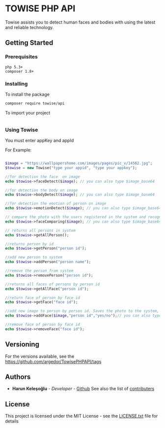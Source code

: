 
# TOWISE PHP API
Towise assists you to detect human faces and bodies with using the latest and reliable technology.

## Getting Started
### Prerequisites 
```
php 5.3+
composer 1.8+
```
### Installing
To install the package

```sh
composer require towise/api
```
To import your project
```php

```
### Using Towise
You must enter appKey and appId

For Example:
```php

$image = "https://wallpapershome.com/images/pages/pic_v/14562.jpg";
$towise = new Towise("type your appid", "type your appkey");

//for detection the face  on image
echo $towise->faceDetect($image); // you can also type $image_base64

//for detection the body on image
echo $towise->bodyDetect($image); // you can also type $image_base64

//for detection the emotion of person on image
echo $towise->emotionDetect($image); // you can also type $image_base64

// compare the photo with the users registered in the system and recognize the face
echo $towise->faceComparing($image); // you can also type $image_base64

// returns all persons in system
echo $towise->getAllPerson();

//returns person by id
echo $towise->getPerson("person id");

//add new person to system
echo $towise->addPerson("person name");

//remove the person from system
echo $towise->removePerson("person id");

//returns all faces of persons by person id
echo $towise->getAllFace("person id");

//return face of person by face id
echo $towise->getFace("face id");

//add new image to person by person id. Saves the photo to the system, if you pass 3. argument as yes
echo $towise->addFace($image,"person id","yes/no");// you can also type $image_base64. At the same time you should yes or no as 3. arguments

//remove face of person by face id
echo $towise->removeFace("face id");
```

## Versioning
For the versions available, see the https://github.com/argedor/TowisePHPAPI/tags

## Authors
* **Harun Keleşoğlu** - *Developer* - [Github](https://github.com/harunkelesoglu)
See also the list of [contributers](https://github.com/argedor/TowisePHPAPI/graphs/contributors)

## License

This project is licensed under the MIT License - see the [LICENSE.txt](LICENSE.txt) file for details